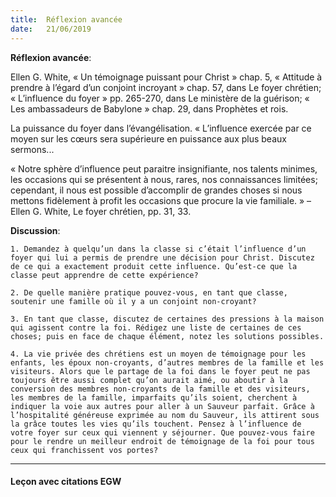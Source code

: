 ```yaml
---
title:  Réflexion avancée
date:   21/06/2019
---
```


**Réflexion avancée**:

Ellen G. White, « Un témoignage puissant pour Christ » chap. 5, « Attitude à prendre à l’égard d’un conjoint incroyant » chap. 57, dans Le foyer chrétien; « L’influence du foyer » pp. 265-270, dans Le ministère de la guérison; « Les ambassadeurs de Babylone » chap. 29, dans Prophètes et rois.

La puissance du foyer dans l’évangélisation. « L’influence exercée par ce moyen sur les cœurs sera supérieure en puissance aux plus beaux sermons...

« Notre sphère d’influence peut paraitre insignifiante, nos talents minimes, les occasions qui se présentent à nous, rares, nos connaissances limitées; cependant, il nous est possible d’accomplir de grandes choses si nous mettons fidèlement à profit les occasions que procure la vie familiale. » – Ellen G. White, Le foyer chrétien, pp. 31, 33.

**Discussion**:

`1.	Demandez à quelqu’un dans la classe si c’était l’influence d’un foyer qui lui a permis de prendre une décision pour Christ. Discutez de ce qui a exactement produit cette influence. Qu’est-ce que la classe peut apprendre de cette expérience?`

`2.	De quelle manière pratique pouvez-vous, en tant que classe, soutenir une famille où il y a un conjoint non-croyant?`

`3.	En tant que classe, discutez de certaines des pressions à la maison qui agissent contre la foi. Rédigez une liste de certaines de ces choses; puis en face de chaque élément, notez les solutions possibles.`

`4.	La vie privée des chrétiens est un moyen de témoignage pour les enfants, les époux non-croyants, d’autres membres de la famille et les visiteurs. Alors que le partage de la foi dans le foyer peut ne pas toujours être aussi complet qu’on aurait aimé, ou aboutir à la conversion des membres non-croyants de la famille et des visiteurs, les membres de la famille, imparfaits qu’ils soient, cherchent à indiquer la voie aux autres pour aller à un Sauveur parfait. Grâce à l’hospitalité généreuse exprimée au nom du Sauveur, ils attirent sous la grâce toutes les vies qu’ils touchent. Pensez à l’influence de votre foyer sur ceux qui viennent y séjourner. Que pouvez-vous faire pour le rendre un meilleur endroit de témoignage de la foi pour tous ceux qui franchissent vos portes?`

---

#### Leçon avec citations EGW